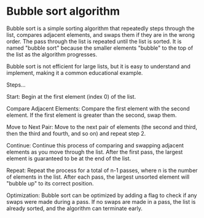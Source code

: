 # Bubble sort algorithm

Bubble sort is a simple sorting algorithm that repeatedly steps through the list, compares adjacent elements, and swaps them if they are in the wrong order. The pass through the list is repeated until the list is sorted. It is named "bubble sort" because the smaller elements "bubble" to the top of the list as the algorithm progresses. 

Bubble sort is not efficient for large lists, but it is easy to understand and implement, making it a common educational example.

Steps…

Start: Begin at the first element (index 0) of the list.

Compare Adjacent Elements: Compare the first element with the second element. If the first element is greater than the second, swap them.

Move to Next Pair: Move to the next pair of elements (the second and third, then the third and fourth, and so on) and repeat step 2.

Continue: Continue this process of comparing and swapping adjacent elements as you move through the list. After the first pass, the largest element is guaranteed to be at the end of the list.

Repeat: Repeat the process for a total of n-1 passes, where n is the number of elements in the list. After each pass, the largest unsorted element will "bubble up" to its correct position.

Optimization: Bubble sort can be optimized by adding a flag to check if any swaps were made during a pass. If no swaps are made in a pass, the list is already sorted, and the algorithm can terminate early.
